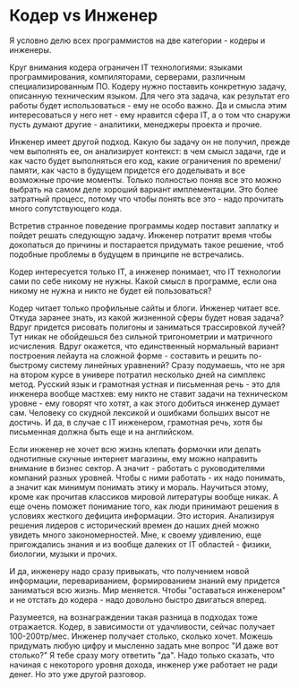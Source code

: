# Кодер vs Инженер

Я условно делю всех программистов на две категории - кодеры и инженеры.

Круг внимания кодера ограничен IT технологиями: языками программирования, 
компиляторами, серверами, различным специализированным ПО. 
Кодеру нужно поставить конкретную задачу, описанную техническим языком. 
Для чего эта задача, как результат его работы будет использоваться - ему не особо важно. 
Да и смысла этим интересоваться у него нет - ему нравится сфера IT, 
а о том что снаружи пусть думают другие - аналитики, менеджеры проекта и прочие.

Инженер имеет другой подход. 
Какую бы задачу он не получил, прежде чем выполнять ее, он анализирует контекст: 
в чем смысл задачи, где и как часто будет выполняться его код, 
какие ограничения по времени/памяти, как часто в будущем придется его доделывать 
и все возможные прочие моменты. Только полностью поняв все это можно выбрать 
на самом деле хороший вариант имплементации. Это более затратный процесс, 
потому что чтобы понять все это - надо прочитать много сопутствующего кода.

Встретив странное поведение программы кодер поставит заплатку и пойдет решать следующую задачу. 
Инженер потратит время чтобы докопаться до причины и постарается придумать такое решение, 
чтоб подобные проблемы в будущем в принципе не встречались.

Кодер интересуется только IT, а инженер понимает, 
что IT технологии сами по себе никому не нужны. 
Какой смысл в программе, если она никому не нужна и никто не будет ей пользоваться?

Кодер читает только профильные сайты и блоги. Инженер читает все. 
Откуда заранее знать, из какой жизненной сферы будет новая задача? 
Вдруг придется рисовать полигоны и заниматься трассировкой лучей? 
Тут никак не обойдешься без сильной тригонометрии и матричного исчисления. 
Вдруг окажется, что единственный нормальный вариант построения лейаута на сложной форме - 
составить и решить по-быстрому систему линейных уравнений? 
Сразу подумаешь, что не зря на втором курсе в универе потратил несколько дней на симплекс метод. 
Русский язык и грамотная устная и письменная речь - это для инженера вообще мастхев: 
ему  никто не ставит задачи на техническом уровне - ему говорят что хотят, 
а как этого добиться инженер думает сам. Человеку со скудной лексикой и ошибками больших высот 
не достичь. И да, в случае с IT инженером, грамотная речь, хотя бы письменная должна быть еще и 
на английском.

Если инженер не хочет всю жизнь клепать формочки или делать однотипные скучные интернет магазины, 
ему можно направить внимание в бизнес сектор. А значит - работать с руководителями компаний 
разных уровней. Чтобы с ними работать - их надо понимать, а значит как минимум понимать этику 
и мораль. Научиться этому, кроме как прочитав классиков мировой литературы вообще никак. 
А еще очень поможет понимание того, как люди принимают решения в условиях жесткого дефицита информации. 
Это история. Анализируя решения лидеров с исторический времен до наших дней можно увидеть
много закономерностей. Мне, к своему удивлению, еще пригождались знания и из вообще далеких от 
IT областей - физики, биологии, музыки и прочих.

И да, инженеру надо сразу привыкать, что получением новой информации, 
перевариванием, формированием знаний ему придется заниматься всю жизнь. 
Мир меняется. Чтобы "оставаться инженером" и не отстать до кодера - надо довольно быстро 
двигаться вперед.


Разумеется, на вознаграждении такая разница в подходах тоже отражается. 
Кодер, в зависимости от удачливости, сейчас получает 100-200тр/мес. 
Инженер получает столько, сколько хочет. Можешь придумать любую цифру и мысленно задать мне вопрос "И даже вот столько?" 
Я тебе сразу могу ответить "да". 
Надо только сказать, что начиная с некоторого уровня дохода, инженер уже работает не ради денег.
Но это уже другой разговор.



<script src="https://giscus.app/client.js"
        data-repo="romannep/engtalks"
        data-repo-id="R_kgDONoaOOA"
        data-category="Announcements"
        data-category-id="DIC_kwDONoaOOM4CmBI9"
        data-mapping="url"
        data-strict="0"
        data-reactions-enabled="1"
        data-emit-metadata="0"
        data-input-position="bottom"
        data-theme="light"
        data-lang="ru"
        crossorigin="anonymous"
        async>
</script>